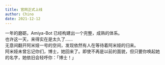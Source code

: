 ```yaml
---
title: 官网正式上线
author: Chino
date: 2021-12-12
---
```


一年的磨砺，Amiya-Bot 已经构建出一个完整，成熟的体系。<br>
也许这一天，来得实在是太久了……<br>
无意间翻开阿米娅一号的空间，发现依然有人在等待着阿米娅的归来。<br>
阿米娅未曾忘记你们，博士，她回来了。即使不再是以前的面貌，但只要你唤起她的名字，她依旧会轻呼你：「博士！」
